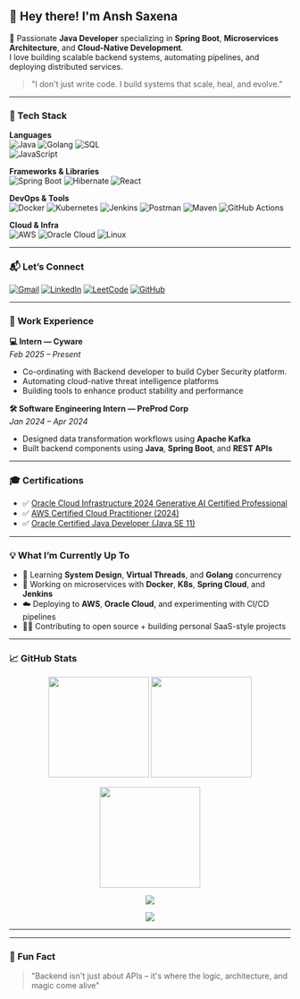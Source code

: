## 👋 Hey there! I'm Ansh Saxena

🚀 Passionate **Java Developer** specializing in **Spring Boot**, **Microservices Architecture**, and **Cloud-Native Development**.  
I love building scalable backend systems, automating pipelines, and deploying distributed services.

> "I don't just write code. I build systems that scale, heal, and evolve."

---

### 🧰 Tech Stack

**Languages**  
![Java](https://img.shields.io/badge/-Java-007396?style=flat-square&logo=java&logoColor=white) 
![Golang](https://img.shields.io/badge/-Go-00ADD8?style=flat-square&logo=go&logoColor=white)
![SQL](https://img.shields.io/badge/-SQL-003B57?style=flat-square&logo=postgresql&logoColor=white)  
![JavaScript](https://img.shields.io/badge/-JavaScript-F7DF1E?style=flat-square&logo=javascript&logoColor=black)

**Frameworks & Libraries**  
![Spring Boot](https://img.shields.io/badge/-Spring%20Boot-6DB33F?style=flat-square&logo=spring-boot&logoColor=white)
![Hibernate](https://img.shields.io/badge/-Hibernate-59666C?style=flat-square&logo=hibernate&logoColor=white)
![React](https://img.shields.io/badge/-React-61DAFB?style=flat-square&logo=react&logoColor=black)

**DevOps & Tools**  
![Docker](https://img.shields.io/badge/-Docker-2496ED?style=flat-square&logo=docker&logoColor=white)
![Kubernetes](https://img.shields.io/badge/-Kubernetes-326CE5?style=flat-square&logo=kubernetes&logoColor=white)
![Jenkins](https://img.shields.io/badge/-Jenkins-D24939?style=flat-square&logo=jenkins&logoColor=white)
![Postman](https://img.shields.io/badge/-Postman-FF6C37?style=flat-square&logo=postman&logoColor=white)
![Maven](https://img.shields.io/badge/-Maven-C71A36?style=flat-square&logo=apache-maven&logoColor=white)
![GitHub Actions](https://img.shields.io/badge/-GitHub%20Actions-2088FF?style=flat-square&logo=github-actions&logoColor=white)

**Cloud & Infra**  
![AWS](https://img.shields.io/badge/-AWS-232F3E?style=flat-square&logo=amazon-aws&logoColor=white)
![Oracle Cloud](https://img.shields.io/badge/-Oracle%20Cloud-F80000?style=flat-square&logo=oracle&logoColor=white)
![Linux](https://img.shields.io/badge/-Linux-FCC624?style=flat-square&logo=linux&logoColor=black)

---

### 📬 Let’s Connect

[![Gmail](https://img.shields.io/badge/-anshs5103@gmail.com-D14836?style=flat-square&logo=gmail&logoColor=white)](mailto:anshs5103@gmail.com)
[![LinkedIn](https://img.shields.io/badge/-LinkedIn-0077B5?style=flat-square&logo=linkedin&logoColor=white)](https://www.linkedin.com/in/ansh-saxena-45486725b/)
[![LeetCode](https://img.shields.io/badge/-LeetCode-FFA116?style=flat-square&logo=leetcode&logoColor=white)](https://leetcode.com/u/AnshSaxena1/)
[![GitHub](https://img.shields.io/badge/-GitHub-181717?style=flat-square&logo=github&logoColor=white)](https://github.com/AnshSaxena05)

---

### 💼 Work Experience

**💻 Intern — Cyware**  
*Feb 2025 – Present*  
- Co-ordinating with Backend developer to build Cyber Security platform.
- Automating cloud-native threat intelligence platforms  
- Building tools to enhance product stability and performance  

**🛠️ Software Engineering Intern — PreProd Corp**  
*Jan 2024 – Apr 2024*  
- Designed data transformation workflows using **Apache Kafka**  
- Built backend components using **Java**, **Spring Boot**, and **REST APIs**

---

### 🎓 Certifications

- ✅ [Oracle Cloud Infrastructure 2024 Generative AI Certified Professional](https://drive.google.com/file/d/18GwnZnsDsbkQ0nG2nih5YTQT5bVQfgVz/view)  
- ✅ [AWS Certified Cloud Practitioner (2024)](https://drive.google.com/file/d/1ZSLzRdwwAhsOil-gFNgBkpwMt9y66GSO/view)  
- ✅ [Oracle Certified Java Developer (Java SE 11)](https://drive.google.com/file/d/1qKvUCauBMuDSepwwU7c_IhzL2zRF8aBw/view)  

---

### 💡 What I’m Currently Up To

- 🌱 Learning **System Design**, **Virtual Threads**, and **Golang** concurrency  
- 🔧 Working on microservices with **Docker**, **K8s**, **Spring Cloud**, and **Jenkins**  
- ☁️ Deploying to **AWS**, **Oracle Cloud**, and experimenting with CI/CD pipelines  
- 👨‍💻 Contributing to open source + building personal SaaS-style projects

---

### 📈 GitHub Stats

<p align="center">
  <img src="https://github-readme-stats.vercel.app/api?username=AnshSaxena05&show_icons=true&theme=radical&count_private=true" height="180" />
  <img src="https://github-readme-stats.vercel.app/api/top-langs/?username=AnshSaxena05&layout=compact&theme=radical" height="180" />
</p>

<p align="center">
  <img src="https://github-readme-streak-stats.herokuapp.com/?user=AnshSaxena05&theme=radical" height="180" />
</p>

<p align="center">
  <img src="https://github-profile-summary-cards.vercel.app/api/cards/profile-details?username=AnshSaxena05&theme=radical" />
</p>

<p align="center">
  <img src="https://github-profile-trophy.vercel.app/?username=AnshSaxena05&theme=radical&no-bg=true&margin-w=15&row=2&column=3" />
</p>

---




---

### 🧠 Fun Fact

> "Backend isn't just about APIs – it's where the logic, architecture, and magic come alive"

